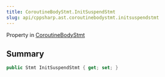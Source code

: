 ```yaml
---
title: CoroutineBodyStmt.InitSuspendStmt
slug: api/cppsharp.ast.coroutinebodystmt.initsuspendstmt
---
```

Property in [CoroutineBodyStmt](/api/cppsharp/ast/coroutinebodystmt)

## Summary



```csharp
public Stmt InitSuspendStmt { get; set; }
```

